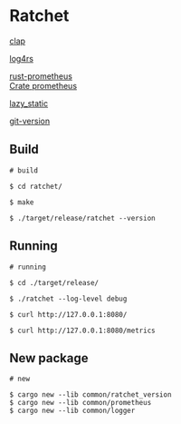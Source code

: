 # Ratchet

[clap](https://github.com/clap-rs/clap)

[log4rs](https://github.com/estk/log4rs)

[rust-prometheus](https://github.com/tikv/rust-prometheus)  
[Crate prometheus](https://docs.rs/prometheus/0.11.0/prometheus/index.html)  

[lazy_static](https://docs.rs/lazy_static/1.4.0/lazy_static/)

[git-version](https://github.com/fusion-engineering/rust-git-version)

## Build

``` plain
# build

$ cd ratchet/

$ make

$ ./target/release/ratchet --version
```

## Running

``` plain
# running

$ cd ./target/release/

$ ./ratchet --log-level debug

$ curl http://127.0.0.1:8080/

$ curl http://127.0.0.1:8080/metrics
```

## New package

``` plain
# new

$ cargo new --lib common/ratchet_version
$ cargo new --lib common/prometheus
$ cargo new --lib common/logger
```
